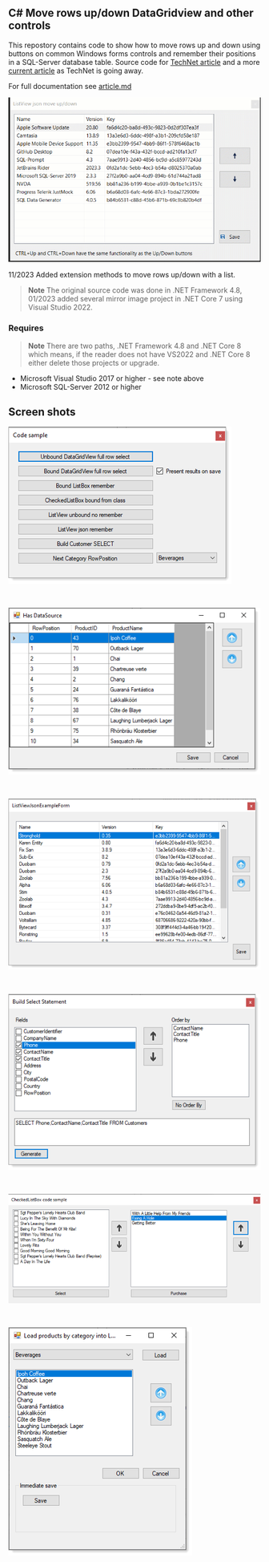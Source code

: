 ## C# Move rows up/down DataGridview and other controls
This repostory contains code to show how to move rows up and down using buttons on common Windows forms controls and remember their positions in a SQL-Server database table.
Source code for [TechNet article](https://social.technet.microsoft.com/wiki/contents/articles/51662.c-datagridview-listbox-checklistbox-listview-move-items-updown.aspx) and a more [current article](https://dev.to/karenpayneoregon/windows-form-move-items-updown-in-listview-and-more-5gp7) as TechNet is going away. 


For full documentation see [article.md](article.md)


![Move List View](assets/MoveListView.gif)

11/2023 Added extension methods to move rows up/down with a list.


> **Note**
> The original source code was done in .NET Framework 4.8, 01/2023 added several mirror image project in .NET Core 7 using Visual Studio 2022.

### Requires

> **Note**
> There are two paths, .NET Framework 4.8 and .NET Core 8 which means, if the reader does not have VS2022 and .NET Core 8 either delete those projects or upgrade.

- Microsoft Visual Studio 2017 or higher - see note above
- Microsoft SQL-Server 2012 or higher

## Screen shots

![img](assets/figure1.png)

</br>

![img](assets/figure2.png)

</br>

![img](assets/figure3.png)

</br>

![img](assets/figure4.png)

</br>

![img](assets/figure5.png)

</br>

![img](assets/figure6.png)